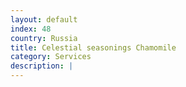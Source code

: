 ```yaml
---
layout: default
index: 48
country: Russia
title: Celestial seasonings Chamomile
category: Services
description: |
---
```


